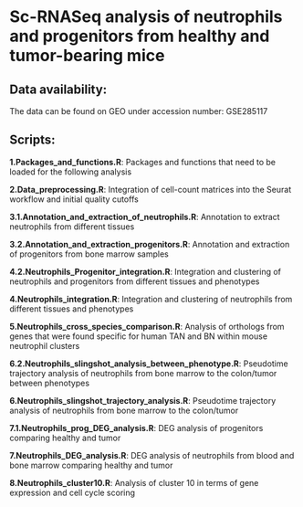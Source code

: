 # Sc-RNASeq analysis of neutrophils and progenitors from healthy and tumor-bearing mice 

## Data availability: 
The data can be found on GEO under accession number: GSE285117

## Scripts: 

**1.Packages_and_functions.R**: Packages and functions that need to be loaded for the following analysis 

**2.Data_preprocessing.R**: Integration of cell-count matrices into the Seurat workflow and initial quality cutoffs 

**3.1.Annotation_and_extraction_of_neutrophils.R**: Annotation to extract neutrophils from different tissues

**3.2.Annotation_and_extraction_progenitors.R**: Annotation and extraction of progenitors from bone marrow samples

**4.2.Neutrophils_Progenitor_integration.R**: Integration and clustering of neutrophils and progenitors from different tissues and phenotypes 

**4.Neutrophils_integration.R**: Integration and clustering of neutrophils from different tissues and phenotypes

**5.Neutrophils_cross_species_comparison.R**: Analysis of orthologs from genes that were found specific for human TAN and BN within mouse neutrophil clusters 

**6.2.Neutrophils_slingshot_analysis_between_phenotype.R**: Pseudotime trajectory analysis of neutrophils from bone marrow to the colon/tumor between phenotypes 

**6.Neutrophils_slingshot_trajectory_analysis.R**: Pseudotime trajectory analysis of neutrophils from bone marrow to the colon/tumor 

**7.1.Neutrophils_prog_DEG_analysis.R**: DEG analysis of progenitors comparing healthy and tumor 

**7.Neutrophils_DEG_analysis.R**: DEG analysis of neutrophils from blood and bone marrow comparing healthy and tumor 

**8.Neutrophils_cluster10.R**: Analysis of cluster 10 in terms of gene expression and cell cycle scoring
